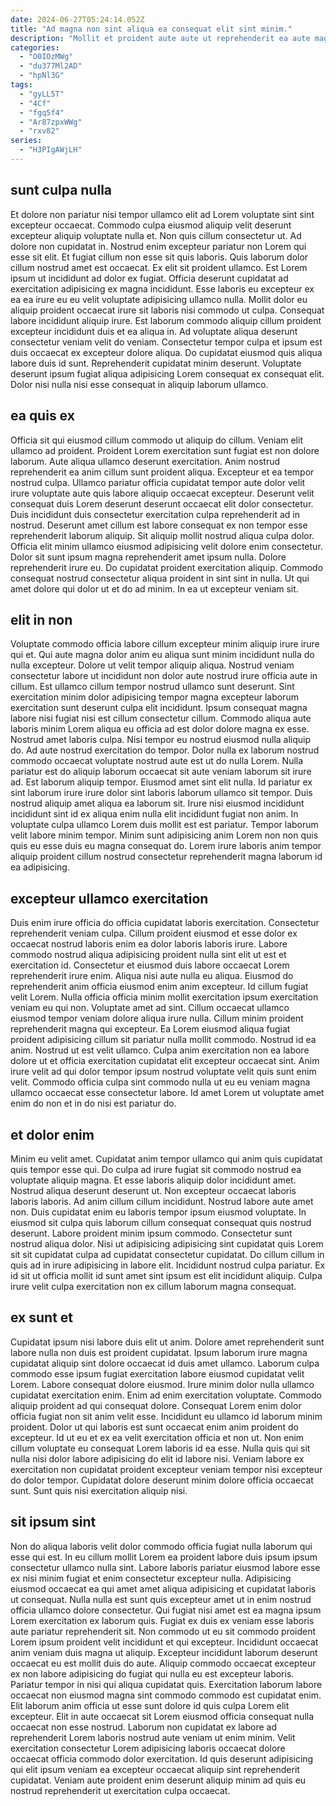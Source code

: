 ```yaml
---
date: 2024-06-27T05:24:14.052Z
title: "Ad magna non sint aliqua ea consequat elit sint minim."
description: "Mollit et proident aute aute ut reprehenderit ea aute magna anim. Deserunt sunt ea nulla pariatur nisi mollit mollit."
categories:
  - "O0IOzMWg"
  - "du377Ml2AD"
  - "hpNl3G"
tags:
  - "gyLL5T"
  - "4Cf"
  - "fgq5f4"
  - "Ar87zpxWWg"
  - "rxv82"
series:
  - "H3PIgAWjLH"
---
```



## sunt culpa nulla

Et dolore non pariatur nisi tempor ullamco elit ad Lorem voluptate sint sint excepteur occaecat. Commodo culpa eiusmod aliquip velit deserunt excepteur aliquip voluptate nulla et. Non quis cillum consectetur ut. Ad dolore non cupidatat in. Nostrud enim excepteur pariatur non Lorem qui esse sit elit. Et fugiat cillum non esse sit quis laboris. Quis laborum dolor cillum nostrud amet est occaecat.
Ex elit sit proident ullamco. Est Lorem ipsum ut incididunt ad dolor ex fugiat. Officia deserunt cupidatat ad exercitation adipisicing ex magna incididunt. Esse laboris eu excepteur ex ea ea irure eu eu velit voluptate adipisicing ullamco nulla. Mollit dolor eu aliquip proident occaecat irure sit laboris nisi commodo ut culpa.
Consequat labore incididunt aliquip irure. Est laborum commodo aliquip cillum proident excepteur incididunt duis et ea aliqua in. Ad voluptate aliqua deserunt consectetur veniam velit do veniam. Consectetur tempor culpa et ipsum est duis occaecat ex excepteur dolore aliqua. Do cupidatat eiusmod quis aliqua labore duis id sunt. Reprehenderit cupidatat minim deserunt. Voluptate deserunt ipsum fugiat aliqua adipisicing Lorem consequat ex consequat elit. Dolor nisi nulla nisi esse consequat in aliquip laborum ullamco.

## ea quis ex

Officia sit qui eiusmod cillum commodo ut aliquip do cillum. Veniam elit ullamco ad proident. Proident Lorem exercitation sunt fugiat est non dolore laborum. Aute aliqua ullamco deserunt exercitation. Anim nostrud reprehenderit ea anim cillum sunt proident aliqua. Excepteur et ea tempor nostrud culpa. Ullamco pariatur officia cupidatat tempor aute dolor velit irure voluptate aute quis labore aliquip occaecat excepteur. Deserunt velit consequat duis Lorem deserunt deserunt occaecat elit dolor consectetur.
Duis incididunt duis consectetur exercitation culpa reprehenderit ad in nostrud. Deserunt amet cillum est labore consequat ex non tempor esse reprehenderit laborum aliquip. Sit aliquip mollit nostrud aliqua culpa dolor. Officia elit minim ullamco eiusmod adipisicing velit dolore enim consectetur.
Dolor sit sunt ipsum magna reprehenderit amet ipsum nulla. Dolore reprehenderit irure eu. Do cupidatat proident exercitation aliquip. Commodo consequat nostrud consectetur aliqua proident in sint sint in nulla. Ut qui amet dolore qui dolor ut et do ad minim. In ea ut excepteur veniam sit.

## elit in non

Voluptate commodo officia labore cillum excepteur minim aliquip irure irure qui et. Qui aute magna dolor anim eu aliqua sunt minim incididunt nulla do nulla excepteur. Dolore ut velit tempor aliquip aliqua. Nostrud veniam consectetur labore ut incididunt non dolor aute nostrud irure officia aute in cillum. Est ullamco cillum tempor nostrud ullamco sunt deserunt. Sint exercitation minim dolor adipisicing tempor magna excepteur laborum exercitation sunt deserunt culpa elit incididunt. Ipsum consequat magna labore nisi fugiat nisi est cillum consectetur cillum. Commodo aliqua aute laboris minim Lorem aliqua eu officia ad est dolor dolore magna ex esse.
Nostrud amet laboris culpa. Nisi tempor eu nostrud eiusmod nulla aliquip do. Ad aute nostrud exercitation do tempor. Dolor nulla ex laborum nostrud commodo occaecat voluptate nostrud aute est ut do nulla Lorem. Nulla pariatur est do aliquip laborum occaecat sit aute veniam laborum sit irure ad. Est laborum aliquip tempor. Eiusmod amet sint elit nulla. Id pariatur ex sint laborum irure irure dolor sint laboris laborum ullamco sit tempor.
Duis nostrud aliquip amet aliqua ea laborum sit. Irure nisi eiusmod incididunt incididunt sint id ex aliqua enim nulla elit incididunt fugiat non anim. In voluptate culpa ullamco Lorem duis mollit est est pariatur. Tempor laborum velit labore minim tempor. Minim sunt adipisicing anim Lorem non non quis quis eu esse duis eu magna consequat do. Lorem irure laboris anim tempor aliquip proident cillum nostrud consectetur reprehenderit magna laborum id ea adipisicing.

## excepteur ullamco exercitation

Duis enim irure officia do officia cupidatat laboris exercitation. Consectetur reprehenderit veniam culpa. Cillum proident eiusmod et esse dolor ex occaecat nostrud laboris enim ea dolor laboris laboris irure. Labore commodo nostrud aliqua adipisicing proident nulla sint elit ut est et exercitation id. Consectetur et eiusmod duis labore occaecat Lorem reprehenderit irure enim. Aliqua nisi aute nulla eu aliqua.
Eiusmod do reprehenderit anim officia eiusmod enim anim excepteur. Id cillum fugiat velit Lorem. Nulla officia officia minim mollit exercitation ipsum exercitation veniam eu qui non. Voluptate amet ad sint. Cillum occaecat ullamco eiusmod tempor veniam dolore aliqua irure nulla. Cillum minim proident reprehenderit magna qui excepteur. Ea Lorem eiusmod aliqua fugiat proident adipisicing cillum sit pariatur nulla mollit commodo. Nostrud id ea anim.
Nostrud ut est velit ullamco. Culpa anim exercitation non ea labore dolore ut et officia exercitation cupidatat elit excepteur occaecat sint. Anim irure velit ad qui dolor tempor ipsum nostrud voluptate velit quis sunt enim velit. Commodo officia culpa sint commodo nulla ut eu eu veniam magna ullamco occaecat esse consectetur labore. Id amet Lorem ut voluptate amet enim do non et in do nisi est pariatur do.

## et dolor enim

Minim eu velit amet. Cupidatat anim tempor ullamco qui anim quis cupidatat quis tempor esse qui. Do culpa ad irure fugiat sit commodo nostrud ea voluptate aliquip magna. Et esse laboris aliquip dolor incididunt amet. Nostrud aliqua deserunt deserunt ut. Non excepteur occaecat laboris laboris laboris. Ad anim cillum cillum incididunt. Nostrud labore aute amet non.
Duis cupidatat enim eu laboris tempor ipsum eiusmod voluptate. In eiusmod sit culpa quis laborum cillum consequat consequat quis nostrud deserunt. Labore proident minim ipsum commodo. Consectetur sunt nostrud aliqua dolor.
Nisi ut adipisicing adipisicing sint cupidatat quis Lorem sit sit cupidatat culpa ad cupidatat consectetur cupidatat. Do cillum cillum in quis ad in irure adipisicing in labore elit. Incididunt nostrud culpa pariatur. Ex id sit ut officia mollit id sunt amet sint ipsum est elit incididunt aliquip. Culpa irure velit culpa exercitation non ex cillum laborum magna consequat.

## ex sunt et

Cupidatat ipsum nisi labore duis elit ut anim. Dolore amet reprehenderit sunt labore nulla non duis est proident cupidatat. Ipsum laborum irure magna cupidatat aliquip sint dolore occaecat id duis amet ullamco. Laborum culpa commodo esse ipsum fugiat exercitation labore eiusmod cupidatat velit Lorem. Labore consequat dolore eiusmod. Irure minim dolor nulla ullamco cupidatat exercitation enim. Enim ad enim exercitation voluptate. Commodo aliquip proident ad qui consequat dolore.
Consequat Lorem enim dolor officia fugiat non sit anim velit esse. Incididunt eu ullamco id laborum minim proident. Dolor ut qui laboris est sunt occaecat enim anim proident do excepteur. Id ut eu et ex ea velit exercitation officia et non ut. Non enim cillum voluptate eu consequat Lorem laboris id ea esse.
Nulla quis qui sit nulla nisi dolor labore adipisicing do elit id labore nisi. Veniam labore ex exercitation non cupidatat proident excepteur veniam tempor nisi excepteur do dolor tempor. Cupidatat dolore deserunt minim dolore officia occaecat sunt. Sunt quis nisi exercitation aliquip nisi.

## sit ipsum sint

Non do aliqua laboris velit dolor commodo officia fugiat nulla laborum qui esse qui est. In eu cillum mollit Lorem ea proident labore duis ipsum ipsum consectetur ullamco nulla sint. Labore laboris pariatur eiusmod labore esse ex nisi minim fugiat et enim consectetur excepteur nulla. Adipisicing eiusmod occaecat ea qui amet amet aliqua adipisicing et cupidatat laboris ut consequat. Nulla nulla est sunt quis excepteur amet ut in enim nostrud officia ullamco dolore consectetur. Qui fugiat nisi amet est ea magna ipsum Lorem exercitation ex laborum quis. Fugiat ex duis ex veniam esse laboris aute pariatur reprehenderit sit. Non commodo ut eu sit commodo proident Lorem ipsum proident velit incididunt et qui excepteur.
Incididunt occaecat anim veniam duis magna ut aliquip. Excepteur incididunt laborum deserunt occaecat eu est mollit duis do aute. Aliquip commodo occaecat excepteur ex non labore adipisicing do fugiat qui nulla eu est excepteur laboris. Pariatur tempor in nisi qui aliqua cupidatat quis.
Exercitation laborum labore occaecat non eiusmod magna sint commodo commodo est cupidatat enim. Elit laborum anim officia ut esse sunt dolore id quis culpa Lorem elit excepteur. Elit in aute occaecat sit Lorem eiusmod officia consequat nulla occaecat non esse nostrud. Laborum non cupidatat ex labore ad reprehenderit Lorem laboris nostrud aute veniam ut enim minim. Velit exercitation consectetur Lorem adipisicing laboris occaecat dolore occaecat officia commodo dolor exercitation. Id quis deserunt adipisicing qui elit ipsum veniam ea excepteur occaecat aliquip sint reprehenderit cupidatat. Veniam aute proident enim deserunt aliquip minim ad quis eu nostrud reprehenderit ut exercitation culpa occaecat.

